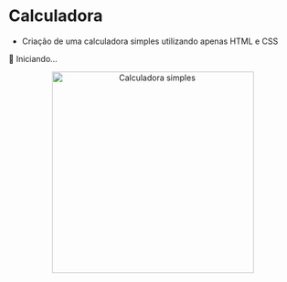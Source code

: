 # Calculadora

- Criação de uma calculadora simples utilizando apenas HTML e CSS

🚧 Iniciando...

<div align= "center">
  <img width="353" alt="Calculadora simples" src="https://user-images.githubusercontent.com/89019231/152235946-6d6716d8-a144-457a-9dce-54ee3acea8fb.png">
</div>
